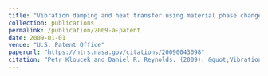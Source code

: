 ```yaml
---
title: "Vibration damping and heat transfer using material phase changes"
collection: publications
permalink: /publication/2009-a-patent
date: 2009-01-01
venue: "U.S. Patent Office"
paperurl: "https://ntrs.nasa.gov/citations/20090043098"
citation: "Petr Kloucek and Daniel R. Reynolds. (2009). &quot;Vibration damping and heat transfer using material phase changes.&quot; <i>U.S. Patent Number 7.506.735</i>."
---
```

